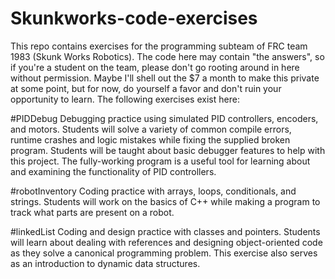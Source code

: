 # Skunkworks-code-exercises
This repo contains exercises for the programming subteam of FRC team 1983 (Skunk Works Robotics). The code here may contain "the answers", so if you're a student on the team, please don't go rooting around in here without permission. Maybe I'll shell out the $7 a month to make this private at some point, but for now, do yourself a favor and don't ruin your opportunity to learn. The following exercises exist here:

#PIDDebug
Debugging practice using simulated PID controllers, encoders, and motors. Students will solve a variety of common compile errors, runtime crashes and logic mistakes while fixing the supplied broken program. Students will be taught about basic debugger features to help with this project. The fully-working program is a useful tool for learning about and examining the functionality of PID controllers.

#robotInventory
Coding practice with arrays, loops, conditionals, and strings. Students will work on the basics of C++ while making a program to track what parts are present on a robot.

#linkedList
Coding and design practice with classes and pointers. Students will learn about dealing with references and designing object-oriented code as they solve a canonical programming problem. This exercise also serves as an introduction to dynamic data structures.
